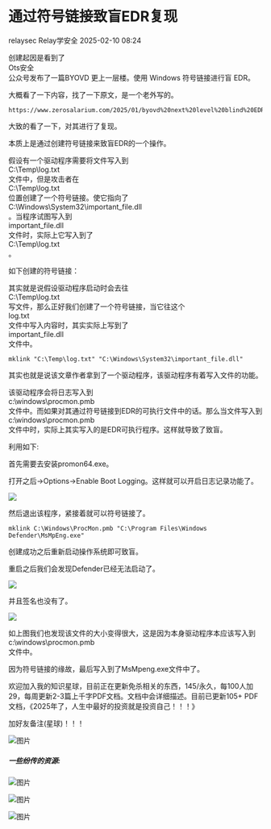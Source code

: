 #  通过符号链接致盲EDR复现   
relaysec  Relay学安全   2025-02-10 08:24  
  
创建起因是看到了  
Ots安全  
公众号发布了一篇BYOVD 更上一层楼。使用 Windows 符号链接进行盲 EDR。  
  
大概看了一下内容，找了一下原文，是一个老外写的。  
```
https://www.zerosalarium.com/2025/01/byovd%20next%20level%20blind%20EDR%20windows%20symbolic%20link.html
```  
  
大致的看了一下，对其进行了复现。  
  
本质上是通过创建符号链接来致盲EDR的一个操作。  
  
假设有一个驱动程序需要将文件写入到  
C:\Temp\log.txt  
文件中，但是攻击者在  
C:\Temp\log.txt  
位置创建了一个符号链接。使它指向了  
C:\Windows\System32\important_file.dll  
。当程序试图写入到  
important_file.dll  
文件时，实际上它写入到了  
C:\Temp\log.txt  
。  
  
如下创建的符号链接：  
  
其实就是说假设驱动程序启动时会去往  
C:\Temp\log.txt  
写文件，那么正好我们创建了一个符号链接，当它往这个  
log.txt  
文件中写入内容时，其实实际上写到了  
important_file.dll  
文件中。  
```
mklink "C:\Temp\log.txt" "C:\Windows\System32\important_file.dll"
```  
  
其实也就是说该文章作者拿到了一个驱动程序，该驱动程序有着写入文件的功能。  
  
该驱动程序会将日志写入到  
c:\windows\procmon.pmb  
文件中。而如果对其通过符号链接到EDR的可执行文件中的话。那么当文件写入到  
c:\windows\procmon.pmb  
文件中时，实际上其实写入的是EDR可执行程序。这样就导致了致盲。  
  
利用如下:  
  
首先需要去安装promon64.exe。  
  
打开之后->Options->Enable Boot Logging。这样就可以开启日志记录功能了。  
  
![](https://mmbiz.qpic.cn/mmbiz_png/ia1z64qxm2moczibsLvPS3lQ9hRHy35BsMID6icHYzBic3m1MH39JrK7CyslwzDDkue5Zic5bVnAGrSntKmuGqQibzgg/640?wx_fmt=png&from=appmsg "")  
  
然后退出该程序，紧接着就可以符号链接了。  
```
mklink C:\Windows\ProcMon.pmb "C:\Program Files\Windows Defender\MsMpEng.exe"
```  
  
创建成功之后重新启动操作系统即可致盲。  
  
重启之后我们会发现Defender已经无法启动了。  
  
![](https://mmbiz.qpic.cn/mmbiz_png/ia1z64qxm2moczibsLvPS3lQ9hRHy35BsML2MSrtA1fN9Djibianehj21GdUATytRDzicxptF0ngUqtZPa2qiaRGBV4g/640?wx_fmt=png&from=appmsg "")  
  
并且签名也没有了。  
  
![](https://mmbiz.qpic.cn/mmbiz_png/ia1z64qxm2moczibsLvPS3lQ9hRHy35BsM1IvAl1LkxlogprxT29I2PvgPh39n7xqkx4oJibUegibnUSpXZjEUVlyQ/640?wx_fmt=png&from=appmsg "")  
  
如上图我们也发现该文件的大小变得很大，这是因为本身驱动程序本应该写入到   
c:\windows\procmon.pmb  
文件中。  
  
因为符号链接的缘故，最后写入到了MsMpeng.exe文件中了。  
  
欢迎加入我的知识星球，目前正在更新免杀相关的东西，145/永久，每100人加29，每周更新2-3篇上千字PDF文档。文档中会详细描述。目前已更新105+ PDF文档，《2025年了，人生中最好的投资就是投资自己！！！》  
  
加好友备注(星球)！！！  
  
![图片](https://mmbiz.qpic.cn/mmbiz_png/ia1z64qxm2mr6tnqhFeYPVHGE9zUaoOwegUopeleqcBHwM0FQKBtqMkvFOfVvicibFlm6mRvLqmF8iar7dknyKyAVw/640?wx_fmt=png&from=appmsg&wxfrom=5&wx_lazy=1&wx_co=1&tp=webp "")  
##### 一些纷传的资源:  
  
![图片](https://mmbiz.qpic.cn/mmbiz_png/ia1z64qxm2mpic816FGIfRPyxLfIanSE0ldHAcibcttYtJmlNQ2bMZg71NqUNy0oxTibnicNaZgIsbbjCKHpzYhyXqQ/640?wx_fmt=png&from=appmsg&wxfrom=5&wx_lazy=1&wx_co=1&tp=webp "")  
  
![图片](https://mmbiz.qpic.cn/mmbiz_png/ia1z64qxm2mpic816FGIfRPyxLfIanSE0lcia6THnRbFpbGu79luuz8oa2IibShuG3nIv16us2h42z7Vh3URlP1J9A/640?wx_fmt=png&from=appmsg&wxfrom=5&wx_lazy=1&wx_co=1&tp=webp "")  
  
![图片](https://mmbiz.qpic.cn/mmbiz_png/ia1z64qxm2mpic816FGIfRPyxLfIanSE0lBv0M63wCogocUMbvWXHloiaZ4ibn91ZEDA5QfJDicNxCgPIBDmibFYgdSw/640?wx_fmt=png&from=appmsg&wxfrom=5&wx_lazy=1&wx_co=1&tp=webp "")  
  
  
